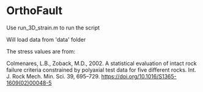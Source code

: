 # OrthoFault
Use run_3D_strain.m to run the script

Will load data from 'data' folder

The stress values are from:

Colmenares, L.B., Zoback, M.D., 2002. A statistical evaluation of intact rock failure criteria constrained by polyaxial test data for five different rocks. Int. J. Rock Mech. Min. Sci. 39, 695–729. https://doi.org/10.1016/S1365-1609(02)00048-5

